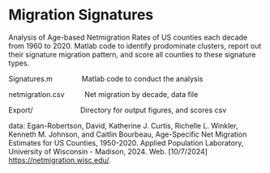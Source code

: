 # Migration Signatures

Analysis of Age-based Netmigration Rates of US counties each decade from 1960 to 2020. Matlab code to identify prodominate clusters, report out their signature migration pattern, and score all counties to these signature types.

Signatures.m &emsp; &emsp; &emsp; Matlab code to conduct the analysis

netmigration.csv &emsp; &emsp; Net migration by decade, data file

Export/ &emsp; &emsp; &emsp; &emsp; &emsp; Directory for output figures, and scores csv


data:
Egan-Robertson, David, Katherine J. Curtis, Richelle L. Winkler, Kenneth M. Johnson, and Caitlin Bourbeau, Age-Specific Net Migration Estimates for US Counties, 1950-2020. Applied Population Laboratory, University of Wisconsin - Madison, 2024. Web. [10/7/2024] https://netmigration.wisc.edu/. 
